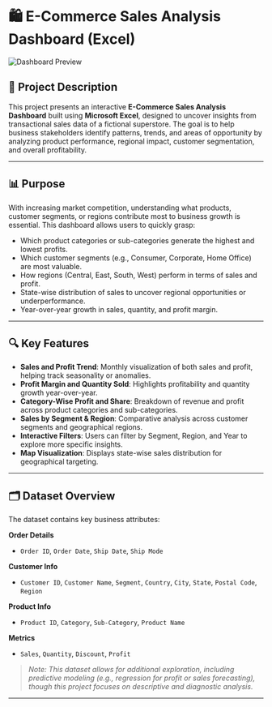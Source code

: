 # 🛍️ E-Commerce Sales Analysis Dashboard (Excel)

![Dashboard Preview](images/dashboard-preview.png)

## 📝 Project Description  
This project presents an interactive **E-Commerce Sales Analysis Dashboard** built using **Microsoft Excel**, designed to uncover insights from transactional sales data of a fictional superstore. The goal is to help business stakeholders identify patterns, trends, and areas of opportunity by analyzing product performance, regional impact, customer segmentation, and overall profitability.

---

## 📊 Purpose  
With increasing market competition, understanding what products, customer segments, or regions contribute most to business growth is essential. This dashboard allows users to quickly grasp:

- Which product categories or sub-categories generate the highest and lowest profits.  
- Which customer segments (e.g., Consumer, Corporate, Home Office) are most valuable.  
- How regions (Central, East, South, West) perform in terms of sales and profit.  
- State-wise distribution of sales to uncover regional opportunities or underperformance.  
- Year-over-year growth in sales, quantity, and profit margin.

---

## 🔍 Key Features  

- **Sales and Profit Trend**: Monthly visualization of both sales and profit, helping track seasonality or anomalies.  
- **Profit Margin and Quantity Sold**: Highlights profitability and quantity growth year-over-year.  
- **Category-Wise Profit and Share**: Breakdown of revenue and profit across product categories and sub-categories.  
- **Sales by Segment & Region**: Comparative analysis across customer segments and geographical regions.  
- **Interactive Filters**: Users can filter by Segment, Region, and Year to explore more specific insights.  
- **Map Visualization**: Displays state-wise sales distribution for geographical targeting.

---

## 🗂️ Dataset Overview  

The dataset contains key business attributes:

**Order Details**  
- `Order ID`, `Order Date`, `Ship Date`, `Ship Mode`

**Customer Info**  
- `Customer ID`, `Customer Name`, `Segment`, `Country`, `City`, `State`, `Postal Code`, `Region`

**Product Info**  
- `Product ID`, `Category`, `Sub-Category`, `Product Name`

**Metrics**  
- `Sales`, `Quantity`, `Discount`, `Profit`

> *Note: This dataset allows for additional exploration, including predictive modeling (e.g., regression for profit or sales forecasting), though this project focuses on descriptive and diagnostic analysis.*

---
